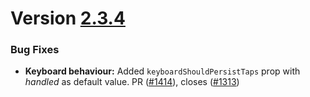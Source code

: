 # Version [2.3.4](https://github.com/GeekyAnts/NativeBase/releases/tag/v2.3.4)

### Bug Fixes

-	**Keyboard behaviour:** Added `keyboardShouldPersistTaps` prop with *handled* as default value. 
PR ([#1414](https://github.com/GeekyAnts/NativeBase/pull/1410)), closes ([#1313](https://github.com/GeekyAnts/NativeBase/issues/1313))